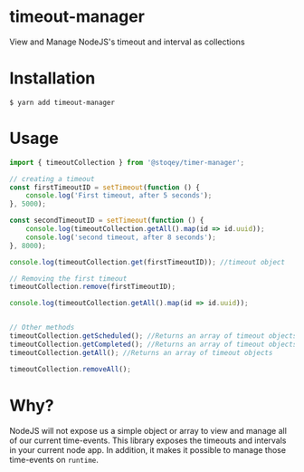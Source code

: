 # timeout-manager
View and Manage NodeJS's timeout and interval as collections

# Installation

```$ yarn add timeout-manager```


# Usage

```ts
import { timeoutCollection } from '@stoqey/timer-manager';

// creating a timeout
const firstTimeoutID = setTimeout(function () {
    console.log('First timeout, after 5 seconds');
}, 5000);

const secondTimeoutID = setTimeout(function () {
    console.log(timeoutCollection.getAll().map(id => id.uuid));
    console.log('second timeout, after 8 seconds');
}, 8000);

console.log(timeoutCollection.get(firstTimeoutID)); //timeout object

// Removing the first timeout
timeoutCollection.remove(firstTimeoutID);

console.log(timeoutCollection.getAll().map(id => id.uuid));


// Other methods 
timeoutCollection.getScheduled(); //Returns an array of timeout objects that have not yet executed
timeoutCollection.getCompleted(); //Returns an array of timeout objects that have been executed
timeoutCollection.getAll(); //Returns an array of timeout objects

timeoutCollection.removeAll();
```


# Why?

NodeJS will not expose us a simple object or array to view and manage all of our current time-events.
This library exposes the timeouts and intervals in your current node app. In addition, it makes
it possible to manage those time-events on `runtime`.